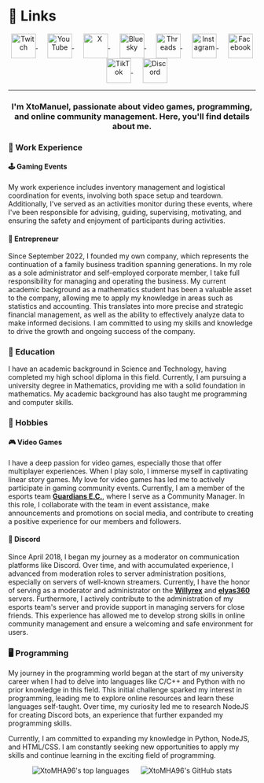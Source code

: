 <!---<div align="right"><a href="https://www.twitch.tv/xtomanuel"><img src="https://cdn2.iconfinder.com/data/icons/custom-ios-14-1/60/Translate-512.png?size=50" alt="" style="vertical-align:middle" height="50"></a></div>--->

# :link: Links

<div align="center">
<a href="https://www.twitch.tv/xtomanuel">
<img src="https://cdn3.iconfinder.com/data/icons/social-media-pack-12/512/Twitch-512.png?size=50" alt="Twitch" style="vertical-align:middle" height="50">
</a>
&nbsp;&nbsp;&nbsp;&nbsp;
<a href="https://www.youtube.com/@XtoManuel_">
<img src="https://cdn3.iconfinder.com/data/icons/social-media-pack-12/512/Youtube-512.png?size=50" alt="YouTube" style="vertical-align:middle" height="50">
</a>
&nbsp;&nbsp;&nbsp;&nbsp;
<a href="https://www.x.com/XtoManuel_">
<img src="https://cdn2.iconfinder.com/data/icons/threads-by-instagram/24/x-logo-twitter-new-brand-512.png?size=50" alt="X" style="vertical-align:middle" height="50">
</a>
&nbsp;&nbsp;&nbsp;&nbsp;
<a href="https://bsky.app/profile/xtomanuel.bsky.social">
<img src="https://cdn0.iconfinder.com/data/icons/phosphor-fill-vol-1/256/butterfly-fill-256.png?size=50" alt="Bluesky" style="vertical-align:middle" height="50">
</a>
&nbsp;&nbsp;&nbsp;&nbsp;
<a href="https://www.threads.net/@xtomanuel">
<img src="https://cdn4.iconfinder.com/data/icons/threads-by-instagram/128/threads-logo-brand-sign-contained-glyph-squircle-256.png?size=50" alt="Threads" style="vertical-align:middle" height="50">
</a>
&nbsp;&nbsp;&nbsp;&nbsp;
<a href="https://instagram.com/xtomanuel">
<img src="https://cdn3.iconfinder.com/data/icons/social-media-pack-12/512/Instagram-512.png?size=50" alt="Instagram" style="vertical-align:middle" height="50">
</a>
&nbsp;&nbsp;&nbsp;&nbsp;
<a href="https://facebook.com/XtoManuel">
<img src="https://cdn1.iconfinder.com/data/icons/social-media-2285/512/Colored_Facebook3_svg-512.png?size=50" alt="Facebook" style="vertical-align:middle" height="50">
</a>
&nbsp;&nbsp;&nbsp;&nbsp;
<a href="https://www.tiktok.com/@xtomanuel">
<img src="https://cdn4.iconfinder.com/data/icons/social-media-flat-7/64/Social-media_Tiktok-512.png?size=50" alt="TikTok" style="vertical-align:middle" height="50">
</a>
&nbsp;&nbsp;&nbsp;&nbsp;
<a href="https://discord.com/users/331748715050172417">
<img src="https://cdn3.iconfinder.com/data/icons/social-network-flat-3/100/Discord-512.png?size=50" alt="Discord" style="vertical-align:middle" height="50">
</a>
</div>

___

<h3 align="center">I'm XtoManuel, passionate about video games, programming, and online community management. Here, you'll find details about me.</h3>

### :briefcase: Work Experience

#### :joystick: Gaming Events

My work experience includes inventory management and logistical coordination for events, involving both space setup and teardown. Additionally, I've served as an activities monitor during these events, where I've been responsible for advising, guiding, supervising, motivating, and ensuring the safety and enjoyment of participants during activities.

#### :office: Entrepreneur

Since September 2022, I founded my own company, which represents the continuation of a family business tradition spanning generations. In my role as a sole administrator and self-employed corporate member, I take full responsibility for managing and operating the business. My current academic background as a mathematics student has been a valuable asset to the company, allowing me to apply my knowledge in areas such as statistics and accounting. This translates into more precise and strategic financial management, as well as the ability to effectively analyze data to make informed decisions. I am committed to using my skills and knowledge to drive the growth and ongoing success of the company.

### :school: Education

I have an academic background in Science and Technology, having completed my high school diploma in this field. Currently, I am pursuing a university degree in Mathematics, providing me with a solid foundation in mathematics. My academic background has also taught me programming and computer skills.

### :game_die: Hobbies

#### :video_game: Video Games

I have a deep passion for video games, especially those that offer multiplayer experiences. When I play solo, I immerse myself in captivating linear story games. My love for video games has led me to actively participate in gaming community events. Currently, I am a member of the esports team **[Guardians E.C.](https://discord.gg/e5c4CfWwdY 'Discord Link')**, where I serve as a Community Manager. In this role, I collaborate with the team in event assistance, make announcements and promotions on social media, and contribute to creating a positive experience for our members and followers.

#### :speech_balloon: Discord

Since April 2018, I began my journey as a moderator on communication platforms like Discord. Over time, and with accumulated experience, I advanced from moderation roles to server administration positions, especially on servers of well-known streamers. Currently, I have the honor of serving as a moderator and administrator on the **[Willyrex](https://discord.gg/willyrex 'Discord Link')** and **[elyas360](https://discord.gg/elyas360 'Discord Link')** servers. Furthermore, I actively contribute to the administration of my esports team's server and provide support in managing servers for close friends. This experience has allowed me to develop strong skills in online community management and ensure a welcoming and safe environment for users.

### :desktop_computer: Programming

My journey in the programming world began at the start of my university career when I had to delve into languages like C/C++ and Python with no prior knowledge in this field. This initial challenge sparked my interest in programming, leading me to explore online resources and learn these languages self-taught. Over time, my curiosity led me to research NodeJS for creating Discord bots, an experience that further expanded my programming skills.

Currently, I am committed to expanding my knowledge in Python, NodeJS, and HTML/CSS. I am constantly seeking new opportunities to apply my skills and continue learning in the exciting field of programming.

<div align="center">
<img alt="XtoMHA96's top languages" src="https://github-readme-stats.vercel.app/api/top-langs/?username=XtoMHA96&layout=compact&theme=transparent">
&nbsp;&nbsp;&nbsp;&nbsp;
<img alt="XtoMHA96's GitHub stats" src="https://github-readme-stats.vercel.app/api?username=XtoMHA96&show_icons=true&theme=transparent">
</div>
